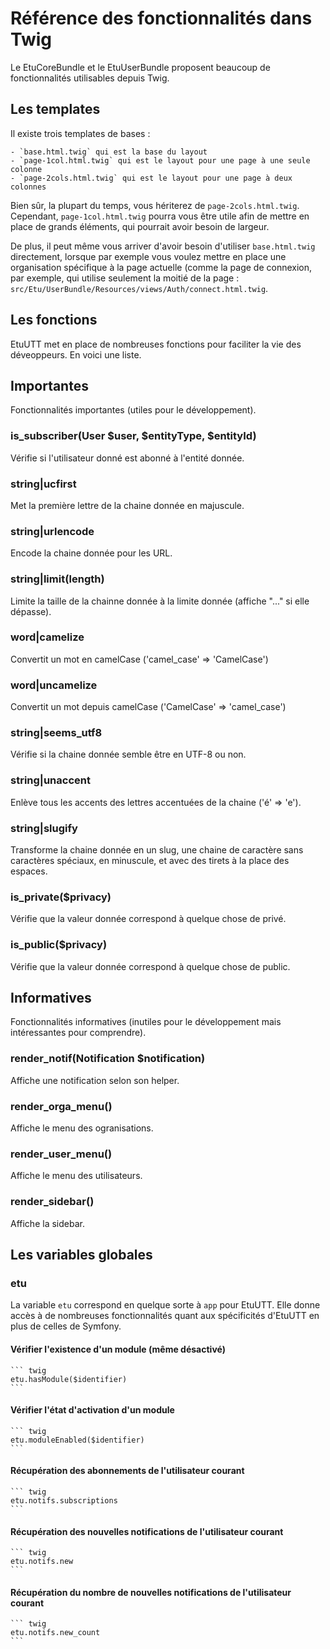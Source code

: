 
Référence des fonctionnalités dans Twig
=======================================

Le EtuCoreBundle et le EtuUserBundle proposent beaucoup de fonctionnalités utilisables
depuis Twig.

Les templates
-------------

Il existe trois templates de bases :

	- `base.html.twig` qui est la base du layout
	- `page-1col.html.twig` qui est le layout pour une page à une seule colonne
	- `page-2cols.html.twig` qui est le layout pour une page à deux colonnes

Bien sûr, la plupart du temps, vous hériterez de `page-2cols.html.twig`. Cependant,
`page-1col.html.twig` pourra vous être utile afin de mettre en place de grands éléments,
qui pourrait avoir besoin de largeur.

De plus, il peut même vous arriver d'avoir besoin d'utiliser `base.html.twig` directement,
lorsque par exemple vous voulez mettre en place une organisation spécifique à la page
actuelle (comme la page de connexion, par exemple, qui utilise seulement la moitié de la
page : `src/Etu/UserBundle/Resources/views/Auth/connect.html.twig`.

Les fonctions
-------------

EtuUTT met en place de nombreuses fonctions pour faciliter la vie des déveoppeurs.
En voici une liste.


## Importantes

Fonctionnalités importantes (utiles pour le développement).

### is_subscriber(User $user, $entityType, $entityId)

Vérifie si l'utilisateur donné est abonné à l'entité donnée.

### string|ucfirst

Met la première lettre de la chaine donnée en majuscule.

### string|urlencode

Encode la chaine donnée pour les URL.

### string|limit(length)

Limite la taille de la chainne donnée à la limite donnée (affiche "..." si elle dépasse).

### word|camelize

Convertit un mot en camelCase ('camel_case' => 'CamelCase')

### word|uncamelize

Convertit un mot depuis camelCase ('CamelCase' => 'camel_case')

### string|seems_utf8

Vérifie si la chaine donnée semble être en UTF-8 ou non.

### string|unaccent

Enlève tous les accents des lettres accentuées de la chaine ('é' => 'e').

### string|slugify

Transforme la chaine donnée en un slug, une chaine de caractère sans caractères
spéciaux, en minuscule, et avec des tirets à la place des espaces.

### is_private($privacy)

Vérifie que la valeur donnée correspond à quelque chose de privé.

### is_public($privacy)

Vérifie que la valeur donnée correspond à quelque chose de public.


## Informatives

Fonctionnalités informatives (inutiles pour le développement mais intéressantes pour comprendre).

### render_notif(Notification $notification)

Affiche une notification selon son helper.

### render_orga_menu()

Affiche le menu des ogranisations.

### render_user_menu()

Affiche le menu des utilisateurs.

### render_sidebar()

Affiche la sidebar.


Les variables globales
----------------------

### etu

La variable `etu` correspond en quelque sorte à `app` pour EtuUTT. Elle donne accès
à de nombreuses fonctionnalités quant aux spécificités d'EtuUTT en plus de celles
de Symfony.

#### Vérifier l'existence d'un module (même désactivé)

	``` twig
	etu.hasModule($identifier)
	```

#### Vérifier l'état d'activation d'un module

	``` twig
	etu.moduleEnabled($identifier)
	```

#### Récupération des abonnements de l'utilisateur courant

	``` twig
	etu.notifs.subscriptions
	```

#### Récupération des nouvelles notifications de l'utilisateur courant

	``` twig
	etu.notifs.new
	```

#### Récupération du nombre de nouvelles notifications de l'utilisateur courant

	``` twig
	etu.notifs.new_count
	```


